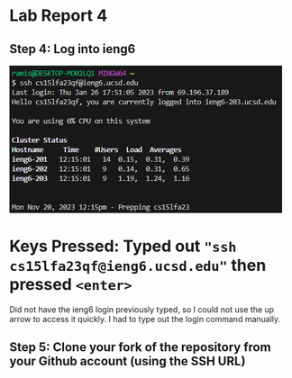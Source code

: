 # **Lab Report 4**

## Step 4: Log into ieng6

![Image](../labreport4-images/labreport4-4.png)

# **Keys Pressed:** Typed out `"ssh cs15lfa23qf@ieng6.ucsd.edu"` then pressed `<enter>`

Did not have the ieng6 login previously typed, so I could not use the up arrow to access it quickly. I had to type out the login command manually.

## Step 5: Clone your fork of the repository from your Github account (using the SSH URL)

